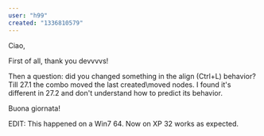 ```yaml
---
user: "h99"
created: "1336810579"
---
```


Ciao, 

First of all, thank you devvvvs!

Then a question: did you changed something in the align (Ctrl+L) behavior? Till 27.1 the combo moved the last created\moved nodes. I found it's different in 27.2 and don't understand how to predict its behavior.

Buona giornata!

EDIT: This happened on a Win7 64. Now on XP 32 works as expected.
